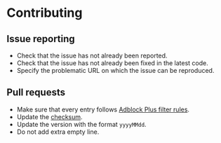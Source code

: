 # Contributing

## Issue reporting

- Check that the issue has not already been reported.
- Check that the issue has not already been fixed in the latest code.
- Specify the problematic URL on which the issue can be reproduced.

## Pull requests

- Make sure that every entry follows [Adblock Plus filter rules](https://adblockplus.org/en/filters).
- Update the [checksum](https://adblockplus.org/en/filters#special-comments).
- Update the version with the format `yyyyMMdd`.
- Do not add extra empty line.
